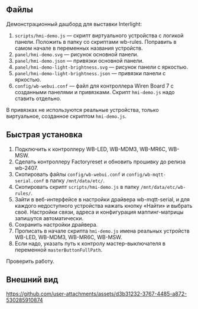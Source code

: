 ## Файлы
Демонстрационный дашборд для выставки Interlight:
1. `scripts/hmi-demo.js` — скрипт виртуального устройства с логикой панели. Положить в папку со скриптами wb-rules. Поправить в самом начале в переменных названия устройств.
2. `panel/hmi-demo.svg` — рисунок основной панели.
3. `panel/hmi-demo.json` — привязки основной панели.
4. `panel/hmi-demo-light-brightness.svg` — рисунок панели с яркостью.
5. `panel/hmi-demo-light-brightness.json` — привязки панели с яркостью.
6. `config/wb-webui.conf` — файл для контроллера Wiren Board 7 с созданными панелями и привязками. Скрипт `hmi-demo.js` надо ставить отдельно.

В привязках не используются реальные устройства, только виртуальное, созданное скриптом `hmi-demo.js`.

## Быстрая установка
1. Подключить к контроллеру WB-LED, WB-MDM3, WB-MR6C, WB-MSW.
2. Сделать контроллеру Factoryreset и обновить прошивку до релиза wb-2407.
3. Скопировать файлы `config/wb-webui.conf` и `config/wb-mqtt-serial.conf` в папку `/mnt/data/etc/`.
4. Скопировать скрипт `scripts/hmi-demo.js` в папку `/mnt/data/etc/wb-rules/`.
5. Зайти в веб-интерфейсе в настройки драйвера wb-mqtt-serial, и для каждого недоступного устройства нажать кнопку «Найти» и выбрать своё. Настройки связи, адреса и конфигурация маппинг-матрицы запишутся автоматически.
6. Сохранить настройки драйвера.
7. Прописать в начале скрипта `hmi-demo.js` имена реальных устройств WB-LED, WB-MDM3, WB-MR6C, WB-MSW.
8. Если надо, указать путь к контролу мастер-выключателя в переменной `masterButtonFullPath`.

Проверить работу.

## Внешний вид
https://github.com/user-attachments/assets/d3b31232-3767-4485-a872-530285910874


